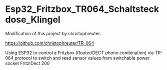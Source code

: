 # Esp32_Fritzbox_TR064_Schaltsteckdose_Klingel
Modification of this project by christophreuter:

https://github.com/christophreuter/TR-064

Using ESP32 to control a Fritzbox (Router/DECT phone combination) via TR-064 protocol to switch and read sensor values from switchable power socket Fritz!Dect 200
